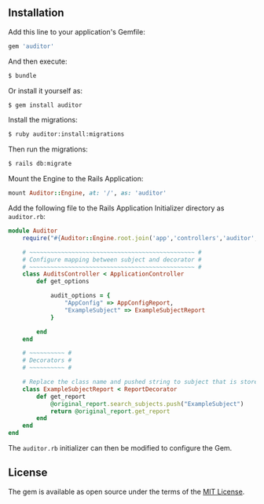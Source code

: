 ## Installation
Add this line to your application's Gemfile:

```ruby
gem 'auditor'
```

And then execute:
```bash
$ bundle
```

Or install it yourself as:
```bash
$ gem install auditor
```

Install the migrations:
```bash
$ ruby auditor:install:migrations
```

Then run the migrations:
```bash
$ rails db:migrate
```

Mount the Engine to the Rails Application:
```ruby
mount Auditor::Engine, at: '/', as: 'auditor'
```

Add the following file to the Rails Application Initializer directory as ```auditor.rb```:
```ruby
module Auditor
	require("#{Auditor::Engine.root.join('app','controllers','auditor','audits_controller.rb').to_s}")

	# ~~~~~~~~~~~~~~~~~~~~~~~~~~~~~~~~~~~~~~~~~~~~~~~ #
	# Configure mapping between subject and decorator #
	# ~~~~~~~~~~~~~~~~~~~~~~~~~~~~~~~~~~~~~~~~~~~~~~~ #
	class AuditsController < ApplicationController
		def get_options

			audit_options = {
				"AppConfig" => AppConfigReport,
				"ExampleSubject" => ExampleSubjectReport
			}

		end
	end

	# ~~~~~~~~~~ #
	# Decorators #
	# ~~~~~~~~~~ #

	# Replace the class name and pushed string to subject that is stored in the database.
	class ExampleSubjectReport < ReportDecorator
		def get_report
			@original_report.search_subjects.push("ExampleSubject")
			return @original_report.get_report
		end
	end
end
```

The ```auditor.rb``` initializer can then be modified to configure the Gem.

## License
The gem is available as open source under the terms of the [MIT License](http://opensource.org/licenses/MIT).
